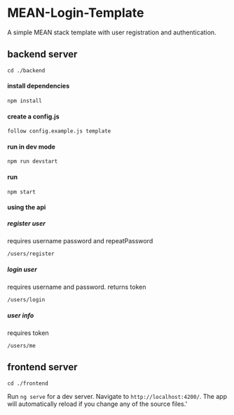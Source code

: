 # MEAN-Login-Template

A simple MEAN stack template with user registration and authentication.

## backend server

`cd ./backend`


#### install dependencies

```
npm install
```

#### create a config.js

```
follow config.example.js template
```

#### run in dev mode

```
npm run devstart
```

#### run

```
npm start
```

#### using the api

##### register user

requires username password and repeatPassword

```
/users/register
```

##### login user

requires username and password.
returns token

```
/users/login
```

##### user info

requires token

```
/users/me
```

## frontend server

`cd ./frontend`

Run `ng serve` for a dev server. Navigate to `http://localhost:4200/`. The app will automatically reload if you change any of the source files.'